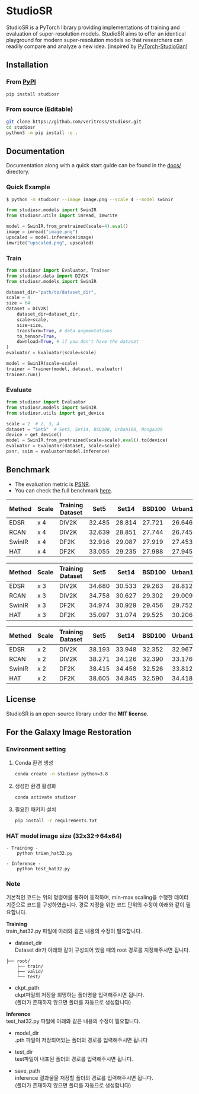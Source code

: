 # StudioSR
StudioSR is a PyTorch library providing implementations of training and evaluation of super-resolution models. StudioSR aims to offer an identical playground for modern super-resolution models so that researchers can readily compare and analyze a new idea. (inspired by [PyTorch-StudioGan](https://github.com/POSTECH-CVLab/PyTorch-StudioGAN))


## Installation

### From [PyPI](https://pypi.org/project/studiosr/)
```bash
pip install studiosr
```

### From source (Editable)
```bash
git clone https://github.com/veritross/studiosr.git
cd studiosr
python3 -m pip install -e .
```


## Documentation
Documentation along with a quick start guide can be found in the [docs/](./docs/) directory.

### Quick Example

```bash
$ python -m studiosr --image image.png --scale 4 --model swinir
```

```python
from studiosr.models import SwinIR
from studiosr.utils import imread, imwrite

model = SwinIR.from_pretrained(scale=4).eval()
image = imread("image.png")
upscaled = model.inference(image)
imwrite("upscaled.png", upscaled)
```

### Train
```python
from studiosr import Evaluator, Trainer
from studiosr.data import DIV2K
from studiosr.models import SwinIR

dataset_dir="path/to/dataset_dir",
scale = 4
size = 64
dataset = DIV2K(
    dataset_dir=dataset_dir,
    scale=scale,
    size=size,
    transform=True, # data augmentations
    to_tensor=True,
    download=True, # if you don't have the dataset
)
evaluator = Evaluator(scale=scale)

model = SwinIR(scale=scale)
trainer = Trainer(model, dataset, evaluator)
trainer.run()
```

### Evaluate
```python
from studiosr import Evaluator
from studiosr.models import SwinIR
from studiosr.utils import get_device

scale = 2  # 2, 3, 4
dataset = "Set5"  # Set5, Set14, BSD100, Urban100, Manga109
device = get_device()
model = SwinIR.from_pretrained(scale=scale).eval().to(device)
evaluator = Evaluator(dataset, scale=scale)
psnr, ssim = evaluator(model.inference)
```


## Benchmark
- The evaluation metric is [PSNR](https://en.wikipedia.org/wiki/Peak_signal-to-noise_ratio).
- You can check the full benchmark [here](./docs/benchmark.md).

| Method | Scale | Training Dataset | Set5   | Set14  | BSD100 | Urban100 |
| ------ | ----- | ---------------- | ------ | ------ | ------ | -------- |
| EDSR   | x 4   | DIV2K            | 32.485 | 28.814 | 27.721 | 26.646   |
| RCAN   | x 4   | DIV2K            | 32.639 | 28.851 | 27.744 | 26.745   |
| SwinIR | x 4   | DF2K             | 32.916 | 29.087 | 27.919 | 27.453   |
| HAT    | x 4   | DF2K             | 33.055 | 29.235 | 27.988 | 27.945   |

| Method | Scale | Training Dataset | Set5   | Set14  | BSD100 | Urban100 |
| ------ | ----- | ---------------- | ------ | ------ | ------ | -------- |
| EDSR   | x 3   | DIV2K            | 34.680 | 30.533 | 29.263 | 28.812   |
| RCAN   | x 3   | DIV2K            | 34.758 | 30.627 | 29.302 | 29.009   |
| SwinIR | x 3   | DF2K             | 34.974 | 30.929 | 29.456 | 29.752   |
| HAT    | x 3   | DF2K             | 35.097 | 31.074 | 29.525 | 30.206   |

| Method | Scale | Training Dataset | Set5   | Set14  | BSD100 | Urban100 |
| ------ | ----- | ---------------- | ------ | ------ | ------ | -------- |
| EDSR   | x 2   | DIV2K            | 38.193 | 33.948 | 32.352 | 32.967   |
| RCAN   | x 2   | DIV2K            | 38.271 | 34.126 | 32.390 | 33.176   |
| SwinIR | x 2   | DF2K             | 38.415 | 34.458 | 32.526 | 33.812   |
| HAT    | x 2   | DF2K             | 38.605 | 34.845 | 32.590 | 34.418   |

## License
StudioSR is an open-source library under the **MIT license**.



## For the Galaxy Image Restoration
### Environment setting
1. Conda 환경 생성
    ```sh
    conda create -n studiosr python=3.8
    ```

2. 생성한 환경 활성화
    ```sh
    conda activate studiosr
    ```

3. 필요한 패키지 설치
    ```sh
    pip install -r requirements.txt
    ```

### HAT model image size (32x32->64x64)
    - Training - 
        python trian_hat32.py
    
    - Inference -
        python test_hat32.py

### Note
기본적인 코드는 위의 명령어를 통하여 동작하며, min-max scaling을 수행한 데이터 기준으로 코드를 구성하였습니다. 
경로 지정을 위한 코드 단위의 수정이 아래와 같이 필요합니다.

<b>Training</b>  
train_hat32.py 파일에 아래와 같은 내용의 수정이 필요합니다.
- dataset_dir  
Dataset dir가 아래와 같이 구성되어 있을 때의 root 경로를 지정해주시면 됩니다.  
```plaintext
├── root/
    ├── train/
    ├── valid/
    └── test/
```
- ckpt_path  
 ckpt파일의 저장을 희망하는 폴더명을 입력해주시면 됩니다.  
 (폴더가 존재하지 않으면 폴더를 자동으로 생성합니다)

<b>Inference</b>  
test_hat32.py 파일에 아래와 같은 내용의 수정이 필요합니다.  
- model_dir  
.pth 파일이 저장되어있는 폴더의 경로를 입력해주시면 됩니다

- test_dir  
test파일이 내포된 폴더의 경로를 입력해주시면 됩니다.

- save_path  
inference 결과물울 저장할 폴더의 경로를 입력해주시면 됩니다.  
(폴더가 존재하지 않으면 폴더를 자동으로 생성합니다)